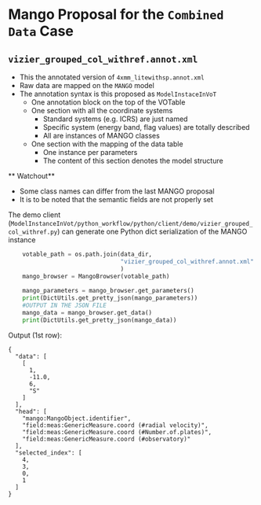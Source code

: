 # Mango Proposal for the `Combined Data` Case


## `vizier_grouped_col_withref.annot.xml`

- This the annotated version of `4xmm_litewithsp.annot.xml`
- Raw data are mapped on the `MANGO` model
- The annotation syntax is this proposed as `ModelInstaceInVoT`
    - One annotation block on the top of the VOTable
    - One section with all the coordinate systems
        - Standard systems (e.g. ICRS) are just named
        - Specific system (energy band, flag values) are totally described
        - All are instances of MANGO classes
    - One section with the mapping of the data table
        - One instance per parameters
        - The content of this section denotes the model structure
    
** Watchout** 
- Some class names can differ from the last MANGO proposal
- It is to be noted that the semantic fields are not properly set

The demo client (`ModelInstanceInVot/python_workflow/python/client/demo/vizier_grouped_col_withref.py`) can generate one Python dict serialization of the MANGO instance
        
```python
    votable_path = os.path.join(data_dir,
                                "vizier_grouped_col_withref.annot.xml"
                                )    
    mango_browser = MangoBrowser(votable_path) 
    
    mango_parameters = mango_browser.get_parameters()
    print(DictUtils.get_pretty_json(mango_parameters))
    #OUTPUT IN THE JSON FILE
    mango_data = mango_browser.get_data()
    print(DictUtils.get_pretty_json(mango_data))
```

Output (1st row):

```
{
  "data": [
    [
      1,
      -11.0,
      6,
      "S"
    ]
  ],
  "head": [
    "mango:MangoObject.identifier",
    "field:meas:GenericMeasure.coord (#radial velocity)",
    "field:meas:GenericMeasure.coord (#Number.of.plates)",
    "field:meas:GenericMeasure.coord (#observatory)"
  ],
  "selected_index": [
    4,
    3,
    0,
    1
  ]
}

```